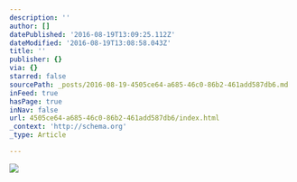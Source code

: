 ```yaml
---
description: ''
author: []
datePublished: '2016-08-19T13:09:25.112Z'
dateModified: '2016-08-19T13:08:58.043Z'
title: ''
publisher: {}
via: {}
starred: false
sourcePath: _posts/2016-08-19-4505ce64-a685-46c0-86b2-461add587db6.md
inFeed: true
hasPage: true
inNav: false
url: 4505ce64-a685-46c0-86b2-461add587db6/index.html
_context: 'http://schema.org'
_type: Article

---
```

![](https://the-grid-user-content.s3-us-west-2.amazonaws.com/ae00c1f5-1c9b-4201-940f-d142f1f774e3.jpg)
